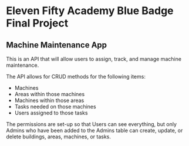 # Eleven Fifty Academy Blue Badge Final Project

## Machine Maintenance App

This is an API that will allow users to assign, track, and manage machine maintenance.

The API allows for CRUD methods for the following items:

* Machines
* Areas within those machines
* Machines within those areas
* Tasks needed on those machines
* Users assigned to those tasks

The permissions are set-up so that Users can see everything, but only Admins who have been added to the Admins table can create, update, or delete buildings, areas, machines, or tasks.


